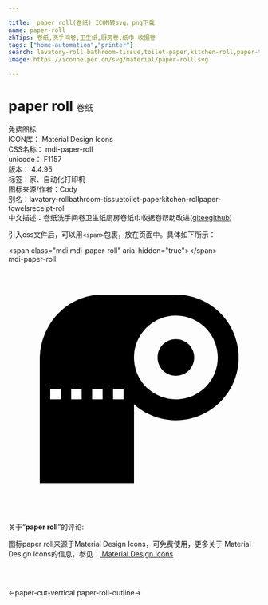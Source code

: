 ```yaml
---

title:  paper roll(卷纸) ICON转svg、png下载
name: paper-roll
zhTips: 卷纸,洗手间卷,卫生纸,厨房卷,纸巾,收据卷
tags: ["home-automation","printer"]
search: lavatory-roll,bathroom-tissue,toilet-paper,kitchen-roll,paper-towels,receipt-roll
image: https://iconhelper.cn/svg/material/paper-roll.svg

---
```


# paper roll  <small style="font-size: 60%;font-weight: 100">卷纸</small>


<div class="detail-page">
<p>
<span><span class="badge-success badge">免费图标</span> </span>
<br/>
<span>
ICON库：
<span class="badge-secondary badge">Material Design Icons</span> 
</span>
<br/>
<span>
CSS名称：
<span class="badge-secondary badge">mdi-paper-roll</span> 
</span>
<br/>
<span>
unicode：
<span class="badge-secondary badge">F1157</span> 
<copy-btn content='F1157' btn-title=""></copy-btn>
<copy-btn :content='String.fromCodePoint(parseInt("F1157", 16))' btn-title="复制U"></copy-btn>
</span>
<br/>
<span>
版本：
<span class="badge-secondary badge">4.4.95</span> 
</span><br/><span>标签：<span class="badge-light badge"><router-link to="/tags/home-automation.html">家、自动化</router-link></span><span class="badge-light badge"><router-link to="/tags/printer.html">打印机</router-link></span></span>
<br/>
<span>图标来源/作者：<span class="badge-light badge">Cody</span></span> 
<br/>
<span>别名：<span class="badge-light badge">lavatory-roll</span><span class="badge-light badge">bathroom-tissue</span><span class="badge-light badge">toilet-paper</span><span class="badge-light badge">kitchen-roll</span><span class="badge-light badge">paper-towels</span><span class="badge-light badge">receipt-roll</span></span><br/><span class="zh-detail">中文描述：<span class="badge-primary badge">卷纸</span><span class="badge-primary badge">洗手间卷</span><span class="badge-primary badge">卫生纸</span><span class="badge-primary badge">厨房卷</span><span class="badge-primary badge">纸巾</span><span class="badge-primary badge">收据卷</span><span class="help-link"><span>帮助改进</span>(<a href="https://gitee.com/liuwave/icon-helper/edit/master/json/material/paper-roll.json" target="_blank" rel="noopener noreferrer">gitee</a><a href="https://github.com/liuwave/icon-helper/edit/master/json/material/paper-roll.json" target="_blank" rel="noopener noreferrer">github</a></span>)</span><br/>
</p>
</div>
<div class="alert alert-dark">
  <i class="mdi mdi-paper-roll mdi-48px"></i>
  <i class="mdi mdi-paper-roll mdi-36px"></i>
  <i class="mdi mdi-paper-roll mdi-24px"></i>
  <i class="mdi mdi-paper-roll mdi-18px"></i>
</div>
<div>
  <p>引入css文件后，可以用<code>&lt;span&gt;</code>包裹，放在页面中。具体如下所示：    
  </p>
  <div class="alert alert-primary" style="font-size: 14px">
    &lt;span class="mdi mdi-paper-roll" aria-hidden="true"&gt;&lt;/span&gt;
    <copy-btn content='<span class="mdi mdi-paper-roll" aria-hidden="true"></span>'></copy-btn>
  </div>
  <div class="alert alert-secondary">
    <i class="mdi mdi-paper-roll"
    style="font-size: 24px"
    aria-hidden="true"></i> mdi-paper-roll
    <copy-btn content="mdi-paper-roll" btn-title="复制图标名称"></copy-btn>
  </div>
</div>
<div id="svg" class="svg-wrap">
<svg xmlns="http://www.w3.org/2000/svg" viewBox="0 0 24 24"><path d="M9 3C5.69 3 3.14 5.69 3 9V21H12V13.46C13.1 14.45 14.5 15 16 15C19.31 15 22 12.31 22 9C22 5.69 19.31 3 16 3H9M16 5C18.21 5 20 6.79 20 9C20 11.21 18.21 13 16 13C13.79 13 12 11.21 12 9C12 6.79 13.79 5 16 5M16 7.25C15.03 7.25 14.25 8.03 14.25 9C14.25 9.97 15.03 10.75 16 10.75C16.97 10.75 17.75 9.97 17.75 9C17.75 8.03 16.97 7.25 16 7.25M4 12H5V13H4V12M6 12H7V13H6V12M8 12H9V13H8V12M10 12H11V13H10V12Z" /></svg>
</div>
<detail full-name='mdi-paper-roll'></detail>
<div class="icon-detail__container">
<p>关于“<b>paper roll</b>”的评论:</p>
</div>
<Vssue title="关于“paper roll”的评论" />    
<div><p>图标paper roll来源于Material Design Icons，可免费使用，更多关于 Material Design Icons的信息，参见：<a target="_blank" href="https://iconhelper.cn/material.html"> Material Design Icons</a>
</p></div>

<div style="padding:2rem 0 " class="page-nav"><p class="inner"><span class="prev">←<router-link to="/icon/paper-cut-vertical.html">paper-cut-vertical</router-link></span> <span class="next"><router-link to="/icon/paper-roll-outline.html">paper-roll-outline</router-link>→</span></p></div>


